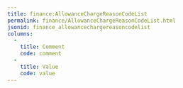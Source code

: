```yaml
---
title: finance:AllowanceChargeReasonCodeList
permalink: finance/AllowanceChargeReasonCodeList.html
jsonid: finance_allowancechargereasoncodelist
columns:
  - 
    title: Comment
    code: comment
  - 
    title: Value
    code: value
---
```

